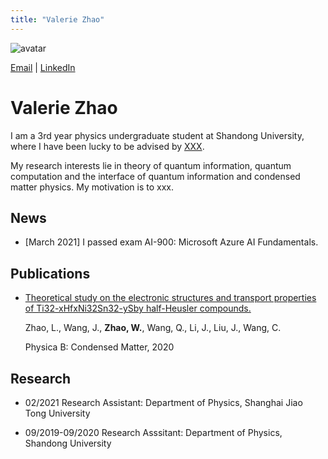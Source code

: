 ```yaml
---
title: "Valerie Zhao"
---
```


![avatar](https://raw.github.com/wanbingzhao/wanbingzhao.github.io/main/wbzhao.jpg)

[Email](https://mail.google.com/mail/u/0/?fs=1&tf=cm&source=mailto&to=zhaowanbing911@gmail.com) \| [LinkedIn](https://www.linkedin.com/in/wbzhao/)

# Valerie Zhao

I am a 3rd year physics undergraduate student at Shandong University, where I have been lucky to be advised by [XXX](#).

My research interests lie in theory of quantum information, quantum computation and the interface of quantum information and condensed matter physics. My motivation is to xxx. 

## News

- [March 2021] I passed exam AI-900: Microsoft Azure AI Fundamentals.

## Publications

- [Theoretical study on the electronic structures and transport properties of Ti32-xHfxNi32Sn32-ySby half-Heusler compounds.](https://www.sciencedirect.com/science/article/abs/pii/S092145262030394X)

  Zhao, L., Wang, J., **Zhao, W.**, Wang, Q., Li, J., Liu, J., Wang, C.

  Physica B: Condensed Matter, 2020

## Research

- 02/2021 Research Assistant: Department of Physics, Shanghai Jiao Tong University

- 09/2019-09/2020 Research Asssitant: Department of Physics, Shandong University

